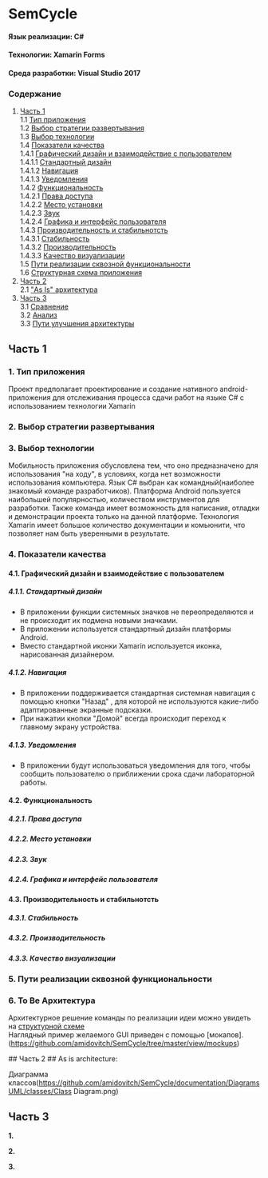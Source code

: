 # SemCycle
#### Язык реализации: C#  
#### Технологии: Xamarin Forms  
#### Среда разработки: Visual Studio 2017  

### Содержание
1. [Часть 1](#part1) <br>
  1.1 [Тип приложения](#1) <br>
  1.2 [Выбор стратегии развертывания](#2) <br>
  1.3 [Выбор технологии](#3) <br>
  1.4 [Показатели качества](#4) <br>
    1.4.1 [Графический дизайн и взаимодействие с пользователем](#4.1) <br>
		1.4.1.1 [Стандартный дизайн](#4.1.1) <br>
		1.4.1.2 [Навигация](#4.1.2) <br>
		1.4.1.3 [Уведомления](#4.1.3) <br>
	1.4.2 [Функциональность](#4.2) <br>
		1.4.2.1 [Права доступа](#4.2.1) <br>
		1.4.2.2 [Место установки](#4.2.2) <br>
		1.4.2.3 [Звук](#4.2.3) <br>
		1.4.2.4 [Графика и интерфейс пользователя](#4.2.4) <br>
	1.4.3 [Производительность и стабильнотсть](#4.3) <br>
		1.4.3.1 [Стабильность](#4.3.1) <br>
		1.4.3.2 [Производительность](#4.3.2) <br>
		1.4.3.3 [Качество визуализации](#4.3.3) <br>
  1.5 [Пути реализации сквозной функциональности](#5) <br>
  1.6 [Структурная схема приложения](#6) <br>
2. [Часть 2](#part2)      
  2.1 ["As Is" архитектура](#as_is)
3. [Часть 3](#part3)   
  3.1 [Сравнение](#compare)  
  3.2 [Анализ](#analysis)   
  3.3 [Пути улучшения архитектуры](#way_upgrade)  


## Часть 1 <a name="part3"></a>

### 1. Тип приложения <a name="1"></a>
Проект предполагает проектирование и создание нативного android-приложения для отслеживания процесса сдачи работ на языке C# с использованием технологии Xamarin

### 2. Выбор стратегии развертывания <a name="2"></a>

### 3. Выбор технологии <a name="3"></a>
Мобильность приложения обусловлена тем, что оно предназначено для использования "на ходу", в условиях, когда нет возможности использования компьютера.
Язык C# выбран как командный(наиболее знакомый команде разработчиков).
Платформа Android пользуется наибольшей популярностью, количеством инструментов для разработки. Также команда имеет возможность для написания, отладки и демонстрации проекта только на данной платформе.
Технология Xamarin имеет большое количество документации и комьюнити, что позволяет нам быть уверенными в результате.

### 4. Показатели качества <a name="4"></a>
#### 4.1. Графический дизайн и взаимодействие с пользователем <a name="4.1"></a>
##### 4.1.1. Стандартный дизайн <a name="4.1.1"></a>
* В приложении функции системных значков не переопределяются и не происходит их подмена новыми значками.
* В приложении используется стандартный дизайн платформы Android.
* Вместо стандартной иконки Xamarin используется иконка, нарисованная дизайнером. 
##### 4.1.2. Навигация <a name="4.1.2"></a>
* В приложении поддерживается стандартная системная навигация с помощью кнопки "Назад" , для которой не используются какие-либо адаптированные экранные подсказки.
* При нажатии кнопки "Домой" всегда происходит переход к главному экрану устройства.
##### 4.1.3. Уведомления <a name="4.1.3"></a>
* В приложении будут использоваться уведомления для того, чтобы сообщить пользователю о приближении срока сдачи лабораторной работы.
#### 4.2. Функциональность <a name="4.2"></a>
##### 4.2.1. Права доступа <a name="4.2.1"></a>

##### 4.2.2. Место установки <a name="4.2.2"></a>
##### 4.2.3. Звук <a name="4.2.3"></a>
##### 4.2.4. Графика и интерфейс пользователя <a name="4.2.4"></a>
#### 4.3. Производительность и стабильнотсть <a name="4.3"></a>
##### 4.3.1. Стабильность <a name="4.3.1"></a>
##### 4.3.2. Производительность <a name="4.3.2"></a>
##### 4.3.3. Качество визуализации <a name="4.3.3"></a>



### 5. Пути реализации сквозной функциональности <a name="5"></a>

### 6. To Be Архитектура <a name="6"></a>
Архитектурное решение команды по реализации идеи можно увидеть на [структурной схеме](https://github.com/amidovitch/SemCycle/blob/master/view/architecture/structure.png) <br>
Наглядный пример желаемого GUI приведен с помощью [мокапов].(https://github.com/amidovitch/SemCycle/tree/master/view/mockups) <br>

 <a name="part2"/> 
## Часть 2
 
 <a name="as_is"/> 
## As is architecture:
 
 Диаграмма классов(https://github.com/amidovitch/SemCycle/documentation/DiagramsUML/classes/Class Diagram.png)  <br>
<a name="part3"/> 
## Часть 3
<a name="compare"/>
  
**1.** 
<a name="analysis"/>
 
**2.** 

<a name="way_upgrade"/>
 
**3.** 
